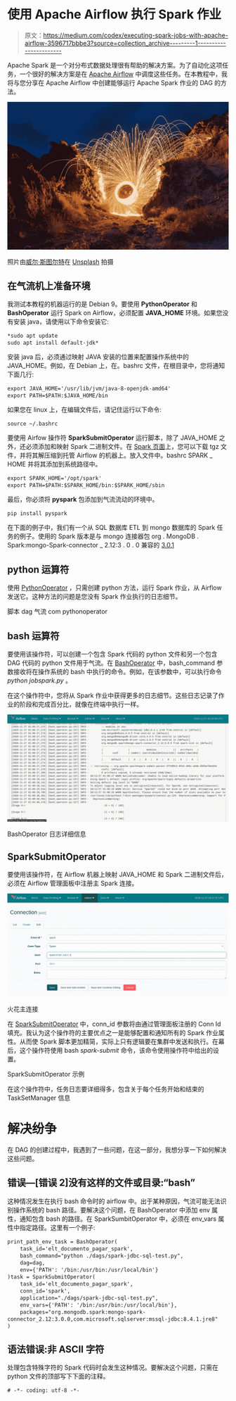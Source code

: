 # 使用 Apache Airflow 执行 Spark 作业

> 原文：<https://medium.com/codex/executing-spark-jobs-with-apache-airflow-3596717bbbe3?source=collection_archive---------1----------------------->

Apache Spark 是一个对分布式数据处理很有帮助的解决方案。为了自动化这项任务，一个很好的解决方案是在 [Apache Airflow](https://airflow.apache.org/) 中调度这些任务。在本教程中，我将与您分享在 Apache Airflow 中创建能够运行 Apache Spark 作业的 DAG 的方法。

![](img/cca80e0b86971bc0539fab6e56a915ef.png)

照片由[威尔·斯图尔特](https://unsplash.com/@wilstewart3?utm_source=unsplash&utm_medium=referral&utm_content=creditCopyText)在 [Unsplash](https://unsplash.com/@wilstewart3?utm_source=unsplash&utm_medium=referral&utm_content=creditCopyText) 拍摄

## 在气流机上准备环境

我测试本教程的机器运行的是 Debian 9。要使用 **PythonOperator** 和 **BashOperator** 运行 Spark on Airflow，必须配置 **JAVA_HOME** 环境。如果您没有安装 java，请使用以下命令安装它:

```
*sudo apt update
sudo apt install default-jdk*
```

安装 java 后，必须通过映射 JAVA 安装的位置来配置操作系统中的 JAVA_HOME。例如，在 Debian 上，在。bashrc 文件，在根目录中，您将通知下面几行:

```
export JAVA_HOME='/usr/lib/jvm/java-8-openjdk-amd64'
export PATH=$PATH:$JAVA_HOME/bin
```

如果您在 linux 上，在编辑文件后，请记住运行以下命令:

```
source ~/.bashrc
```

要使用 Airfow 操作符 **SparkSubmitOperator** 运行脚本，除了 JAVA_HOME 之外，还必须添加和映射 Spark 二进制文件。在 [Spark 页面](https://spark.apache.org/downloads.html)上，您可以下载 tgz 文件，并将其解压缩到托管 Airflow 的机器上。放入文件中。bashrc SPARK _ HOME 并将其添加到系统路径中。

```
export SPARK_HOME='/opt/spark'
export PATH=$PATH:$SPARK_HOME/bin:$SPARK_HOME/sbin
```

最后，你必须将 **pyspark** 包添加到气流流动的环境中。

```
pip install pyspark
```

在下面的例子中，我们有一个从 SQL 数据库 ETL 到 mongo 数据库的 Spark 任务的例子。使用的 Spark 版本是与 mongo 连接器包 org . MongoDB . Spark:mongo-Spark-connector _ 2.12:3 . 0 . 0 兼容的 [3.0.1](https://downloads.apache.org/spark/spark-3.0.1/spark-3.0.1-bin-hadoop2.7.tgz)

## python 运算符

使用 [PythonOperator](https://airflow.apache.org/docs/stable/_api/airflow/operators/python_operator/index.html?highlight=pythonoper#module-airflow.operators.python_operator) ，只需创建 python 方法，运行 Spark 作业，从 Airflow 发送它。这种方法的问题是您没有 Spark 作业执行的日志细节。

脚本 dag 气流 com pythonoperator

## bash 运算符

要使用该操作符，可以创建一个包含 Spark 代码的 python 文件和另一个包含 DAG 代码的 python 文件用于气流。在 [BashOperator](https://airflow.apache.org/docs/stable/_api/airflow/operators/bash_operator/index.html?highlight=bashoperator#module-airflow.operators.bash_operator) 中，bash_command 参数接收将在操作系统的 bash 中执行的命令。例如，在该参数中，可以执行命令 *python jobspark.py* 。

在这个操作符中，您将从 Spark 作业中获得更多的日志细节。这些日志记录了作业的阶段和完成百分比，就像在终端中执行一样。

![](img/77c8ae1a6f298e53fc7e3575f70bda5e.png)

BashOperator 日志详细信息

## SparkSubmitOperator

要使用该操作符，在 Airflow 机器上映射 JAVA_HOME 和 Spark 二进制文件后，必须在 Airflow 管理面板中注册主 Spark 连接。

![](img/19748771eb260821d120c3d784db2d0a.png)

火花主连接

在 [SparkSubmitOperator](https://airflow.apache.org/docs/stable/_api/airflow/contrib/hooks/spark_submit_hook/index.html?highlight=sparksubmit#airflow.contrib.hooks.spark_submit_hook.SparkSubmitHook) 中，conn_id 参数将由通过管理面板注册的 Conn Id 填充。我认为这个操作符的主要优点之一是能够配置和通知所有的 Spark 作业属性。从而使 Spark 脚本更加精简，实际上只有逻辑要在集群中发送和执行。在幕后，这个操作符使用 bash *spark-submit* 命令，该命令使用操作符中给出的设置。

SparkSubmitOperator 示例

在这个操作符中，任务日志要详细得多，包含关于每个任务开始和结束的 TaskSetManager 信息

# 解决纷争

在 DAG 的创建过程中，我遇到了一些问题，在这一部分，我想分享一下如何解决这些问题。

## 错误—[错误 2]没有这样的文件或目录:“bash”

这种情况发生在执行 bash 命令时的 airflow 中。出于某种原因，气流可能无法识别操作系统的 bash 路径。要解决这个问题，在 BashOperator 中添加 env 属性，通知包含 bash 的路径。在 SparkSumbitOperator 中，必须在 env_vars 属性中指定路径。这里有一个例子:

```
print_path_env_task = BashOperator(
    task_id='elt_documento_pagar_spark',
    bash_command="python ./dags/spark-jdbc-sql-test.py",
    dag=dag,
    env={'PATH': '/bin:/usr/bin:/usr/local/bin'}
)task = SparkSubmitOperator(
    task_id='elt_documento_pagar_spark',
    conn_id='spark',
    application="./dags/spark-jdbc-sql-test.py",
    env_vars={'PATH': '/bin:/usr/bin:/usr/local/bin'},
    packages="org.mongodb.spark:mongo-spark-connector_2.12:3.0.0,com.microsoft.sqlserver:mssql-jdbc:8.4.1.jre8"
)
```

## 语法错误:非 ASCII 字符

处理包含特殊字符的 Spark 代码时会发生这种情况。要解决这个问题，只需在 python 文件的顶部写下下面的注释。

```
# -*- coding: utf-8 -*-
```